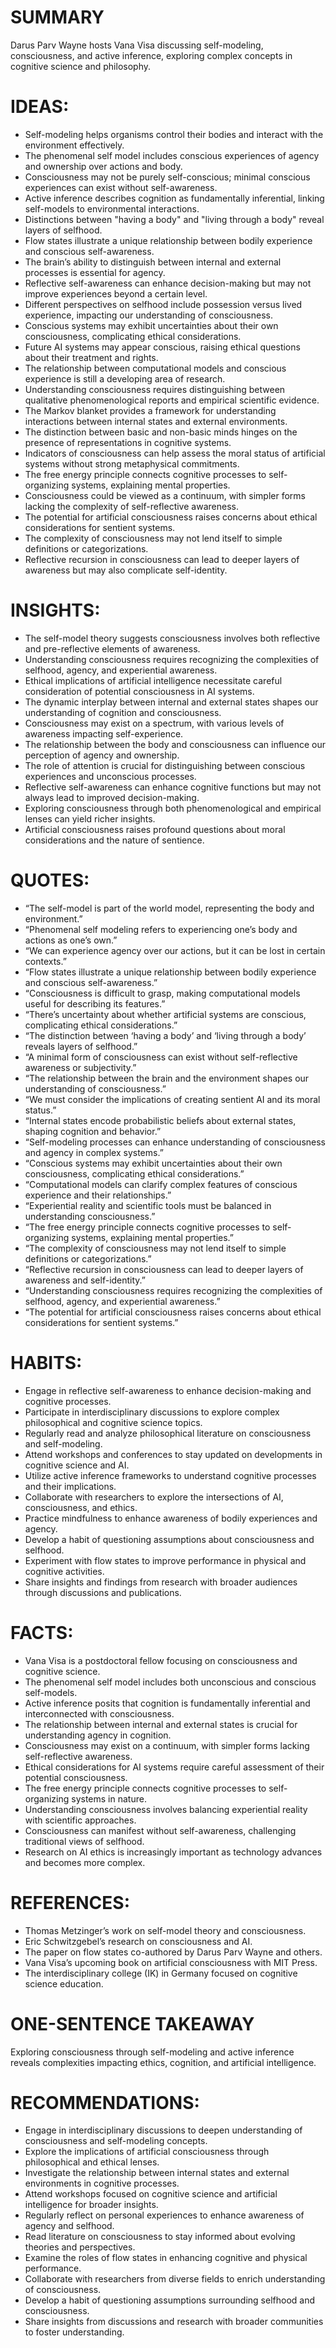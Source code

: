 # SUMMARY
Darus Parv Wayne hosts Vana Visa discussing self-modeling, consciousness, and active inference, exploring complex concepts in cognitive science and philosophy.

# IDEAS:
- Self-modeling helps organisms control their bodies and interact with the environment effectively.
- The phenomenal self model includes conscious experiences of agency and ownership over actions and body.
- Consciousness may not be purely self-conscious; minimal conscious experiences can exist without self-awareness.
- Active inference describes cognition as fundamentally inferential, linking self-models to environmental interactions.
- Distinctions between "having a body" and "living through a body" reveal layers of selfhood.
- Flow states illustrate a unique relationship between bodily experience and conscious self-awareness.
- The brain’s ability to distinguish between internal and external processes is essential for agency.
- Reflective self-awareness can enhance decision-making but may not improve experiences beyond a certain level.
- Different perspectives on selfhood include possession versus lived experience, impacting our understanding of consciousness.
- Conscious systems may exhibit uncertainties about their own consciousness, complicating ethical considerations.
- Future AI systems may appear conscious, raising ethical questions about their treatment and rights.
- The relationship between computational models and conscious experience is still a developing area of research.
- Understanding consciousness requires distinguishing between qualitative phenomenological reports and empirical scientific evidence.
- The Markov blanket provides a framework for understanding interactions between internal states and external environments.
- The distinction between basic and non-basic minds hinges on the presence of representations in cognitive systems.
- Indicators of consciousness can help assess the moral status of artificial systems without strong metaphysical commitments.
- The free energy principle connects cognitive processes to self-organizing systems, explaining mental properties.
- Consciousness could be viewed as a continuum, with simpler forms lacking the complexity of self-reflective awareness.
- The potential for artificial consciousness raises concerns about ethical considerations for sentient systems.
- The complexity of consciousness may not lend itself to simple definitions or categorizations.
- Reflective recursion in consciousness can lead to deeper layers of awareness but may also complicate self-identity.

# INSIGHTS:
- The self-model theory suggests consciousness involves both reflective and pre-reflective elements of awareness.
- Understanding consciousness requires recognizing the complexities of selfhood, agency, and experiential awareness.
- Ethical implications of artificial intelligence necessitate careful consideration of potential consciousness in AI systems.
- The dynamic interplay between internal and external states shapes our understanding of cognition and consciousness.
- Consciousness may exist on a spectrum, with various levels of awareness impacting self-experience.
- The relationship between the body and consciousness can influence our perception of agency and ownership.
- The role of attention is crucial for distinguishing between conscious experiences and unconscious processes.
- Reflective self-awareness can enhance cognitive functions but may not always lead to improved decision-making.
- Exploring consciousness through both phenomenological and empirical lenses can yield richer insights.
- Artificial consciousness raises profound questions about moral considerations and the nature of sentience.

# QUOTES:
- “The self-model is part of the world model, representing the body and environment.”
- “Phenomenal self modeling refers to experiencing one’s body and actions as one’s own.”
- “We can experience agency over our actions, but it can be lost in certain contexts.”
- “Flow states illustrate a unique relationship between bodily experience and conscious self-awareness.”
- “Consciousness is difficult to grasp, making computational models useful for describing its features.”
- “There’s uncertainty about whether artificial systems are conscious, complicating ethical considerations.”
- “The distinction between ‘having a body’ and ‘living through a body’ reveals layers of selfhood.”
- “A minimal form of consciousness can exist without self-reflective awareness or subjectivity.”
- “The relationship between the brain and the environment shapes our understanding of consciousness.”
- “We must consider the implications of creating sentient AI and its moral status.”
- “Internal states encode probabilistic beliefs about external states, shaping cognition and behavior.”
- “Self-modeling processes can enhance understanding of consciousness and agency in complex systems.”
- “Conscious systems may exhibit uncertainties about their own consciousness, complicating ethical considerations.”
- “Computational models can clarify complex features of conscious experience and their relationships.”
- “Experiential reality and scientific tools must be balanced in understanding consciousness.”
- “The free energy principle connects cognitive processes to self-organizing systems, explaining mental properties.”
- “The complexity of consciousness may not lend itself to simple definitions or categorizations.”
- “Reflective recursion in consciousness can lead to deeper layers of awareness and self-identity.”
- “Understanding consciousness requires recognizing the complexities of selfhood, agency, and experiential awareness.”
- “The potential for artificial consciousness raises concerns about ethical considerations for sentient systems.”

# HABITS:
- Engage in reflective self-awareness to enhance decision-making and cognitive processes.
- Participate in interdisciplinary discussions to explore complex philosophical and cognitive science topics.
- Regularly read and analyze philosophical literature on consciousness and self-modeling.
- Attend workshops and conferences to stay updated on developments in cognitive science and AI.
- Utilize active inference frameworks to understand cognitive processes and their implications.
- Collaborate with researchers to explore the intersections of AI, consciousness, and ethics.
- Practice mindfulness to enhance awareness of bodily experiences and agency.
- Develop a habit of questioning assumptions about consciousness and selfhood.
- Experiment with flow states to improve performance in physical and cognitive activities.
- Share insights and findings from research with broader audiences through discussions and publications.

# FACTS:
- Vana Visa is a postdoctoral fellow focusing on consciousness and cognitive science.
- The phenomenal self model includes both unconscious and conscious self-models.
- Active inference posits that cognition is fundamentally inferential and interconnected with consciousness.
- The relationship between internal and external states is crucial for understanding agency in cognition.
- Consciousness may exist on a continuum, with simpler forms lacking self-reflective awareness.
- Ethical considerations for AI systems require careful assessment of their potential consciousness.
- The free energy principle connects cognitive processes to self-organizing systems in nature.
- Understanding consciousness involves balancing experiential reality with scientific approaches.
- Consciousness can manifest without self-awareness, challenging traditional views of selfhood.
- Research on AI ethics is increasingly important as technology advances and becomes more complex.

# REFERENCES:
- Thomas Metzinger’s work on self-model theory and consciousness.
- Eric Schwitzgebel’s research on consciousness and AI.
- The paper on flow states co-authored by Darus Parv Wayne and others.
- Vana Visa’s upcoming book on artificial consciousness with MIT Press.
- The interdisciplinary college (IK) in Germany focused on cognitive science education.

# ONE-SENTENCE TAKEAWAY
Exploring consciousness through self-modeling and active inference reveals complexities impacting ethics, cognition, and artificial intelligence.

# RECOMMENDATIONS:
- Engage in interdisciplinary discussions to deepen understanding of consciousness and self-modeling concepts.
- Explore the implications of artificial consciousness through philosophical and ethical lenses.
- Investigate the relationship between internal states and external environments in cognitive processes.
- Attend workshops focused on cognitive science and artificial intelligence for broader insights.
- Regularly reflect on personal experiences to enhance awareness of agency and selfhood.
- Read literature on consciousness to stay informed about evolving theories and perspectives.
- Examine the roles of flow states in enhancing cognitive and physical performance.
- Collaborate with researchers from diverse fields to enrich understanding of consciousness.
- Develop a habit of questioning assumptions surrounding selfhood and consciousness.
- Share insights from discussions and research with broader communities to foster understanding.
